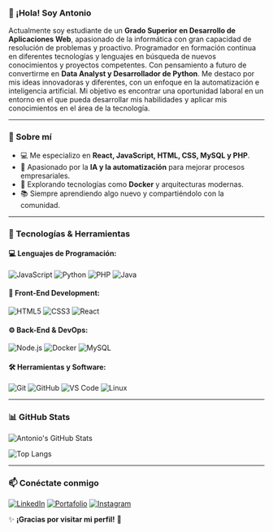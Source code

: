 

### 👋 ¡Hola! Soy Antonio

Actualmente soy estudiante de un **Grado Superior en Desarrollo de Aplicaciones Web**, apasionado de la informática con gran capacidad de resolución de problemas y proactivo. Programador en formación continua en diferentes tecnologías y lenguajes en búsqueda de nuevos conocimientos y proyectos competentes. Con pensamiento a futuro de convertirme en **Data Analyst y Desarrollador de Python**. Me destaco por mis ideas innovadoras y diferentes, con un enfoque en la automatización e inteligencia artificial. Mi objetivo es encontrar una oportunidad laboral en un entorno en el que pueda desarrollar mis habilidades y aplicar mis conocimientos en el área de la tecnología.


---

### 🚀 Sobre mí

- 💻 Me especializo en **React, JavaScript, HTML, CSS, MySQL y PHP**.
- 🤖 Apasionado por la **IA y la automatización** para mejorar procesos empresariales.
- 🐳 Explorando tecnologías como **Docker** y arquitecturas modernas.
- 📚 Siempre aprendiendo algo nuevo y compartiéndolo con la comunidad.

---

### 🔧 Tecnologías & Herramientas

#### 💻 Lenguajes de Programación:
![JavaScript](https://img.shields.io/badge/JavaScript-F7DF1E?style=for-the-badge&logo=javascript&logoColor=black)
![Python](https://img.shields.io/badge/Python-3776AB?style=for-the-badge&logo=python&logoColor=white)
![PHP](https://img.shields.io/badge/PHP-777BB4?style=for-the-badge&logo=php&logoColor=white)
![Java](https://img.shields.io/badge/Java-007396?style=for-the-badge&logo=java&logoColor=white)

#### 🎨 Front-End Development:
![HTML5](https://img.shields.io/badge/HTML5-E34F26?style=for-the-badge&logo=html5&logoColor=white)
![CSS3](https://img.shields.io/badge/CSS3-1572B6?style=for-the-badge&logo=css3&logoColor=white)
![React](https://img.shields.io/badge/React-61DAFB?style=for-the-badge&logo=react&logoColor=black)

#### ⚙️ Back-End & DevOps:
![Node.js](https://img.shields.io/badge/Node.js-339933?style=for-the-badge&logo=node.js&logoColor=white)
![Docker](https://img.shields.io/badge/Docker-2496ED?style=for-the-badge&logo=docker&logoColor=white)
![MySQL](https://img.shields.io/badge/MySQL-4479A1?style=for-the-badge&logo=mysql&logoColor=white)

#### 🛠️ Herramientas y Software:
![Git](https://img.shields.io/badge/Git-F05032?style=for-the-badge&logo=git&logoColor=white)
![GitHub](https://img.shields.io/badge/GitHub-181717?style=for-the-badge&logo=github&logoColor=white)
![VS Code](https://img.shields.io/badge/VS_Code-007ACC?style=for-the-badge&logo=visual-studio-code&logoColor=white)
![Linux](https://img.shields.io/badge/Linux-FCC624?style=for-the-badge&logo=linux&logoColor=black)

---

### 📊 GitHub Stats

![Antonio's GitHub Stats](https://github-readme-stats.vercel.app/api?username=antoniojesus122&show_icons=true&theme=radical)

![Top Langs](https://github-readme-stats.vercel.app/api/top-langs/?username=antoniojesus122&layout=compact&theme=radical)

---

### 📫 Conéctate conmigo

[![LinkedIn](https://img.shields.io/badge/LinkedIn-0A66C2?style=for-the-badge&logo=linkedin&logoColor=white&logoWidth=20)](https://www.linkedin.com/in/antonio-jes%C3%BAs-gonz%C3%A1lez-domingo-b572ab2b2/)
[![Portafolio](https://img.shields.io/badge/Mi%20Portafolio-orange?style=for-the-badge)](https://antoniojesusportfolio.netlify.app/)
[![Instagram](https://img.shields.io/badge/Instagram-E4405F?style=for-the-badge&logo=instagram&logoColor=white)](https://www.instagram.com/antoniojesus122/)


✨ **¡Gracias por visitar mi perfil!** 🚀
